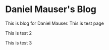 # Daniel Mauser's Blog
This is blog for Daniel Mauser.
This is test page

This is test 2

This is test 3